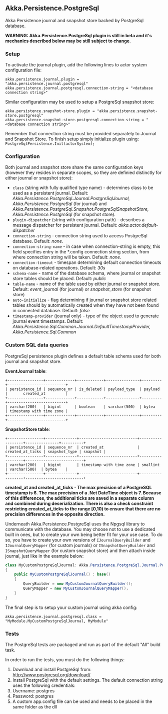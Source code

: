 ## Akka.Persistence.PostgreSql

Akka Persistence journal and snapshot store backed by PostgreSql database.

**WARNING: Akka.Persistence.PostgreSql plugin is still in beta and it's mechanics described below may be still subject to change**.

### Setup

To activate the journal plugin, add the following lines to actor system configuration file:

```
akka.persistence.journal.plugin = "akka.persistence.journal.postgresql"
akka.persistence.journal.postgresql.connection-string = "<database connection string>"
```

Similar configuration may be used to setup a PostgreSql snapshot store:

```
akka.persistence.snapshot-store.plugin = "akka.persistence.snapshot-store.postgresql"
akka.persistence.snapshot-store.postgresql.connection-string = "<database connection string>"
```

Remember that connection string must be provided separately to Journal and Snapshot Store. To finish setup simply initialize plugin using: `PostgreSqlPersistence.Init(actorSystem);`

### Configuration

Both journal and snapshot store share the same configuration keys (however they resides in separate scopes, so they are definied distinctly for either journal or snapshot store):

- `class` (string with fully qualified type name) - determines class to be used as a persistent journal. Default: *Akka.Persistence.PostgreSql.Journal.PostgreSqlJournal, Akka.Persistence.PostgreSql* (for journal) and *Akka.Persistence.PostgreSql.Snapshot.PostgreSqlSnapshotStore, Akka.Persistence.PostgreSql* (for snapshot store).
- `plugin-dispatcher` (string with configuration path) - describes a message dispatcher for persistent journal. Default: *akka.actor.default-dispatcher*
- `connection-string` - connection string used to access PostgreSql database. Default: *none*.
- `connection-string-name` - in case when connection-string is empty, this field specifies entry in the \*.config connection string section, from where connection string will be taken. Default: *none*.
- `connection-timeout` - timespan determining default connection timeouts on database-related operations. Default: *30s*
- `schema-name` - name of the database schema, where journal or snapshot store tables should be placed. Default: *public*
- `table-name` - name of the table used by either journal or snapshot store. Default: *event_journal* (for journal) or *snapshot_store* (for snapshot store)
- `auto-initialize` - flag determining if journal or snapshot store related tables should by automatically created when they have not been found in connected database. Default: *false*
- `timestamp-provider` (journal only) - type of the object used to generate journal event timestamps. Default: *Akka.Persistence.Sql.Common.Journal.DefaultTimestampProvider, Akka.Persistence.Sql.Common*

### Custom SQL data queries

PostgreSql persistence plugin defines a default table schema used for both journal and snapshot store.

**EventJournal table**:

    +----------------+-------------+------------+---------------+---------+--------------------------+
    | persistence_id | sequence_nr | is_deleted | payload_type  | payload |       created_at         |
    +----------------+-------------+------------+---------------+---------+--------------------------+
    | varchar(200)   | bigint      | boolean    | varchar(500)  | bytea   | timestamp with time zone |
    +----------------+-------------+------------+---------------+---------+--------------------------+

**SnapshotStore table**:

    +----------------+--------------+--------------------------+------------------+---------------+----------+
    | persistence_id | sequence_nr  | created_at               | created_at_ticks | snapshot_type | snapshot |
    +----------------+--------------+--------------------------+------------------+--------------------------+
    | varchar(200)   | bigint       | timestamp with time zone | smallint         | varchar(500)  | bytea    |
    +----------------+--------------+--------------------------+------------------+--------------------------+

**created_at and created_at_ticks - The max precision of a PostgreSQL timestamp is 6. The max precision of a .Net DateTime object is 7. Because of this differences, the additional ticks are saved in a separate column and combined during deserialization. There is also a check constraint restricting created_at_ticks to the range [0,10) to ensure that there are no precision differences in the opposite direction.**

Underneath Akka.Persistence.PostgreSql uses the Npgsql library to communicate with the database. You may choose not to use a dedicated built in ones, but to create your own being better fit for your use case. To do so, you have to create your own versions of `IJournalQueryBuilder` and `IJournalQueryMapper` (for custom journals) or `ISnapshotQueryBuilder` and `ISnapshotQueryMapper` (for custom snapshot store) and then attach inside journal, just like in the example below:

```csharp
class MyCustomPostgreSqlJournal: Akka.Persistence.PostgreSql.Journal.PostgreSqlJournal
{
    public MyCustomPostgreSqlJournal() : base()
    {
        QueryBuilder = new MyCustomJournalQueryBuilder();
        QueryMapper = new MyCustomJournalQueryMapper();
    }
}
```

The final step is to setup your custom journal using akka config:

```
akka.persistence.journal.postgresql.class = "MyModule.MyCustomPostgreSqlJournal, MyModule"
```

### Tests

The PostgreSql tests are packaged and run as part of the default "All" build task.

In order to run the tests, you must do the following things:

1. Download and install PostgreSql from: http://www.postgresql.org/download/
2. Install PostgreSql with the default settings.  The default connection string uses the following credentials:
  1. Username: postgres
  2. Password: postgres
3. A custom app.config file can be used and needs to be placed in the same folder as the dll
